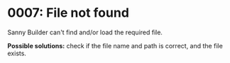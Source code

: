 # 0007: File not found

Sanny Builder can't find and/or load the required file.

**Possible solutions:** check if the file name and path is correct, and the file exists.
